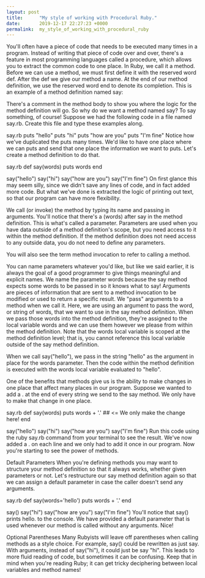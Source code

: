 ```yaml
---
layout: post
title:      "My style of working with Procedural Ruby."
date:       2019-12-17 22:27:23 +0000
permalink:  my_style_of_working_with_procedural_ruby
---
```




You'll often have a piece of code that needs to be executed many times in a program. Instead of writing that piece of code over and over, there's a feature in most programming languages called a procedure, which allows you to extract the common code to one place. In Ruby, we call it a method. Before we can use a method, we must first define it with the reserved word def. After the def we give our method a name. At the end of our method definition, we use the reserved word end to denote its completion. This is an example of a method definition named say:


There's a comment in the method body to show you where the logic for the method definition will go. So why do we want a method named say? To say something, of course! Suppose we had the following code in a file named say.rb. Create this file and type these examples along.

say.rb
puts "hello"
puts "hi"
puts "how are you"
puts "I'm fine"
Notice how we've duplicated the puts many times. We'd like to have one place where we can puts and send that one place the information we want to puts. Let's create a method definition to do that.

say.rb
def say(words)
  puts words
end

say("hello")
say("hi")
say("how are you")
say("I'm fine")
On first glance this may seem silly, since we didn't save any lines of code, and in fact added more code. But what we've done is extracted the logic of printing out text, so that our program can have more flexibility.

We call (or invoke) the method by typing its name and passing in arguments. You'll notice that there's a (words) after say in the method definition. This is what's called a parameter. Parameters are used when you have data outside of a method definition's scope, but you need access to it within the method definition. If the method definition does not need access to any outside data, you do not need to define any parameters.

You will also see the term method invocation to refer to calling a method.

You can name parameters whatever you'd like, but like we said earlier, it is always the goal of a good programmer to give things meaningful and explicit names. We name the parameter words because the say method expects some words to be passed in so it knows what to say! Arguments are pieces of information that are sent to a method invocation to be modified or used to return a specific result. We "pass" arguments to a method when we call it. Here, we are using an argument to pass the word, or string of words, that we want to use in the say method definition. When we pass those words into the method definition, they're assigned to the local variable words and we can use them however we please from within the method definition. Note that the words local variable is scoped at the method definition level; that is, you cannot reference this local variable outside of the say method definition.

When we call say("hello"), we pass in the string "hello" as the argument in place for the words parameter. Then the code within the method definition is executed with the words local variable evaluated to "hello".

One of the benefits that methods give us is the ability to make changes in one place that affect many places in our program. Suppose we wanted to add a . at the end of every string we send to the say method. We only have to make that change in one place.

say.rb
def say(words)
  puts words + '.'    ## <= We only make the change here!
end

say("hello")
say("hi")
say("how are you")
say("I'm fine")
Run this code using the ruby say.rb command from your terminal to see the result. We've now added a . on each line and we only had to add it once in our program. Now you're starting to see the power of methods.

Default Parameters
When you're defining methods you may want to structure your method definition so that it always works, whether given parameters or not. Let's restructure our say method definition again so that we can assign a default parameter in case the caller doesn't send any arguments.

say.rb
def say(words='hello')
  puts words + '.'
end

say()
say("hi")
say("how are you")
say("I'm fine")
You'll notice that say() prints hello. to the console. We have provided a default parameter that is used whenever our method is called without any arguments. Nice!

Optional Parentheses
Many Rubyists will leave off parentheses when calling methods as a style choice. For example, say() could be rewritten as just say. With arguments, instead of say("hi"), it could just be say "hi". This leads to more fluid reading of code, but sometimes it can be confusing. Keep that in mind when you're reading Ruby; it can get tricky deciphering between local variables and method names!


